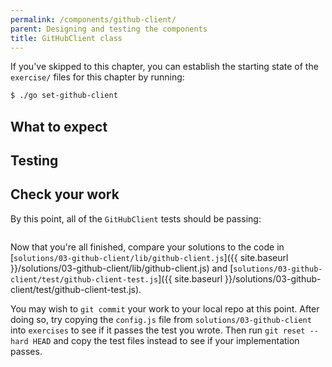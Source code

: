 ```yaml
---
permalink: /components/github-client/
parent: Designing and testing the components
title: GitHubClient class
---
```

If you've skipped to this chapter, you can establish the starting state of the
`exercise/` files for this chapter by running:

```sh
$ ./go set-github-client
```

## What to expect

## Testing

## Check your work

By this point, all of the `GitHubClient` tests should be passing:

```sh
```

Now that you're all finished, compare your solutions to the code in
[`solutions/03-github-client/lib/github-client.js`]({{ site.baseurl }}/solutions/03-github-client/lib/github-client.js)
and
[`solutions/03-github-client/test/github-client-test.js`]({{ site.baseurl }}/solutions/03-github-client/test/github-client-test.js).

You may wish to `git commit` your work to your local repo at this point. After
doing so, try copying the `config.js` file from `solutions/03-github-client`
into `exercises` to see if it passes the test you wrote. Then run `git reset
--hard HEAD` and copy the test files instead to see if your implementation
passes.

